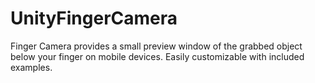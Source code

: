 # UnityFingerCamera
Finger Camera provides a small preview window of the grabbed object below your finger on mobile devices. Easily customizable with included examples.

